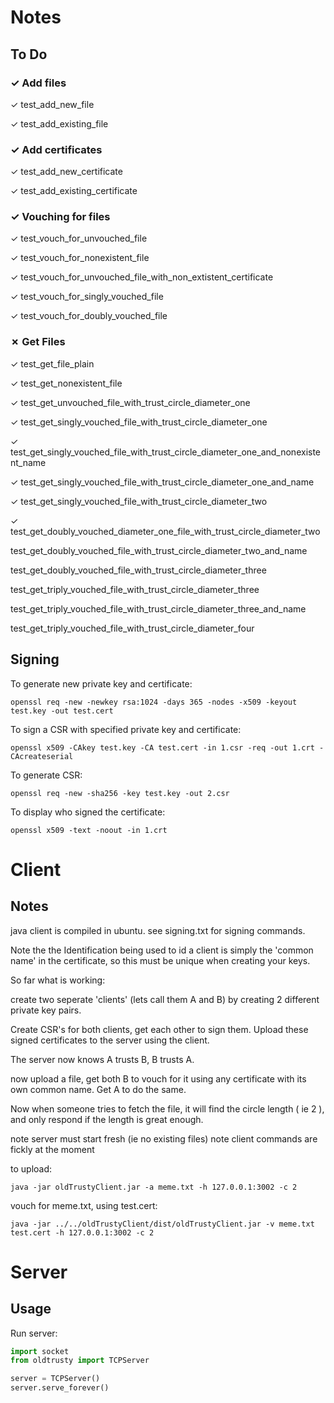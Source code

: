 # Notes

## To Do

### ✓ Add files

✓ test_add_new_file

✓ test_add_existing_file

### ✓ Add certificates

✓ test_add_new_certificate

✓ test_add_existing_certificate

### ✓ Vouching for files

✓ test_vouch_for_unvouched_file

✓ test_vouch_for_nonexistent_file

✓ test_vouch_for_unvouched_file_with_non_extistent_certificate

✓ test_vouch_for_singly_vouched_file

✓ test_vouch_for_doubly_vouched_file

### ✗ Get Files

✓ test_get_file_plain

✓ test_get_nonexistent_file

✓ test_get_unvouched_file_with_trust_circle_diameter_one


✓ test_get_singly_vouched_file_with_trust_circle_diameter_one

✓ test_get_singly_vouched_file_with_trust_circle_diameter_one_and_nonexistent_name

✓ test_get_singly_vouched_file_with_trust_circle_diameter_one_and_name

✓ test_get_singly_vouched_file_with_trust_circle_diameter_two


✓ test_get_doubly_vouched_diameter_one_file_with_trust_circle_diameter_two

test_get_doubly_vouched_file_with_trust_circle_diameter_two_and_name

test_get_doubly_vouched_file_with_trust_circle_diameter_three


test_get_triply_vouched_file_with_trust_circle_diameter_three

test_get_triply_vouched_file_with_trust_circle_diameter_three_and_name

test_get_triply_vouched_file_with_trust_circle_diameter_four



## Signing

To generate new private key and certificate:

```
openssl req -new -newkey rsa:1024 -days 365 -nodes -x509 -keyout test.key -out test.cert
```

To sign a CSR with specified private key and certificate:

```
openssl x509 -CAkey test.key -CA test.cert -in 1.csr -req -out 1.crt -CAcreateserial
```

To generate CSR:

```
openssl req -new -sha256 -key test.key -out 2.csr
```

To display who signed the certificate:

```
openssl x509 -text -noout -in 1.crt
```

# Client

## Notes

java client is compiled in ubuntu. see signing.txt for signing commands.

Note the the Identification being used to id a client is simply the 'common name' in the certificate, so this must be unique when creating your keys.

So far what is working:

create two seperate 'clients' (lets call them A and B) by creating 2 different private key pairs.

Create CSR's for both clients, get each other to sign them. Upload these signed certificates to the server using the client.

The server now knows A trusts B, B trusts A.

now upload a file, get both B to vouch for it using any certificate with its own common name. Get A to do the same.

Now when someone tries to fetch the file, it will find the circle length ( ie 2 ), and only respond if the length is great enough.

note server must start fresh (ie no existing files)
note client commands are fickly at the moment

to upload:

```
java -jar oldTrustyClient.jar -a meme.txt -h 127.0.0.1:3002 -c 2
```

vouch for meme.txt, using test.cert:

```
java -jar ../../oldTrustyClient/dist/oldTrustyClient.jar -v meme.txt test.cert -h 127.0.0.1:3002 -c 2
```

# Server

## Usage

Run server:

```python
import socket
from oldtrusty import TCPServer

server = TCPServer()
server.serve_forever()
```
